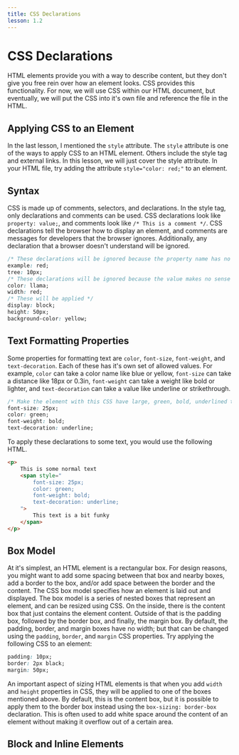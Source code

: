 ```yaml
---
title: CSS Declarations
lesson: 1.2
---
```


# CSS Declarations

HTML elements provide you with a way to describe content, but they don't give you free rein over how an element looks. CSS provides this functionality. For now, we will use CSS within our HTML document, but eventually, we will put the CSS into it's own file and reference the file in the HTML.

## Applying CSS to an Element

In the last lesson, I mentioned the `style` attribute. The `style` attribute is one of the ways to apply CSS to an HTML element. Others include the style tag and external links. In this lesson, we will just cover the style attribute. In your HTML file, try adding the attribute `style="color: red;"` to an element.

## Syntax

CSS is made up of comments, selectors, and declarations. In the style tag, only declarations and comments can be used. CSS declarations look like `property: value;`, and comments look like `/* This is a comment */`. CSS declarations tell the browser how to display an element, and comments are messages for developers that the browser ignores. Additionally, any declaration that a browser doesn't understand will be ignored.

```css
/* These declarations will be ignored because the property name has no meaning */
example: red;
tree: 10px;
/* These declarations will be ignored because the value makes no sense */
color: llama;
width: red;
/* These will be applied */
display: block;
height: 50px;
background-color: yellow;
```

## Text Formatting Properties

Some properties for formatting text are `color`, `font-size`, `font-weight`, and `text-decoration`. Each of these has it's own set of allowed values. For example, `color` can take a color name like blue or yellow, `font-size` can take a distance like 18px or 0.3in, `font-weight` can take a weight like bold or lighter, and `text-decoration` can take a value like underline or strikethrough.

```css
/* Make the element with this CSS have large, green, bold, underlined text */
font-size: 25px;
color: green;
font-weight: bold;
text-decoration: underline;
```

To apply these declarations to some text, you would use the following HTML.

```html
<p>
    This is some normal text
    <span style="
        font-size: 25px;
        color: green;
        font-weight: bold;
        text-decoration: underline;
    ">
        This text is a bit funky
    </span>
</p>
```

## Box Model

At it's simplest, an HTML element is a rectangular box. For design reasons, you might want to add some spacing between that box and nearby boxes, add a border to the box, and/or add space between the border and the content. The CSS box model specifies how an element is laid out and displayed. The box model is a series of nested boxes that represent an element, and can be resized using CSS. On the inside, there is the content box that just contains the element content. Outside of that is the padding box, followed by the border box, and finally, the margin box. By default, the padding, border, and margin boxes have no width; but that can be changed using the `padding`, `border`, and `margin` CSS properties. Try applying the following CSS to an element:

```css
padding: 10px;
border: 2px black;
margin: 50px;
```

An important aspect of sizing HTML elements is that when you add `width` and `height` properties in CSS, they will be applied to one of the boxes mentioned above. By default, this is the content box, but it is possible to apply them to the border box instead using the `box-sizing: border-box` declaration. This is often used to add white space around the content of an element without making it overflow out of a certain area.

## Block and Inline Elements

